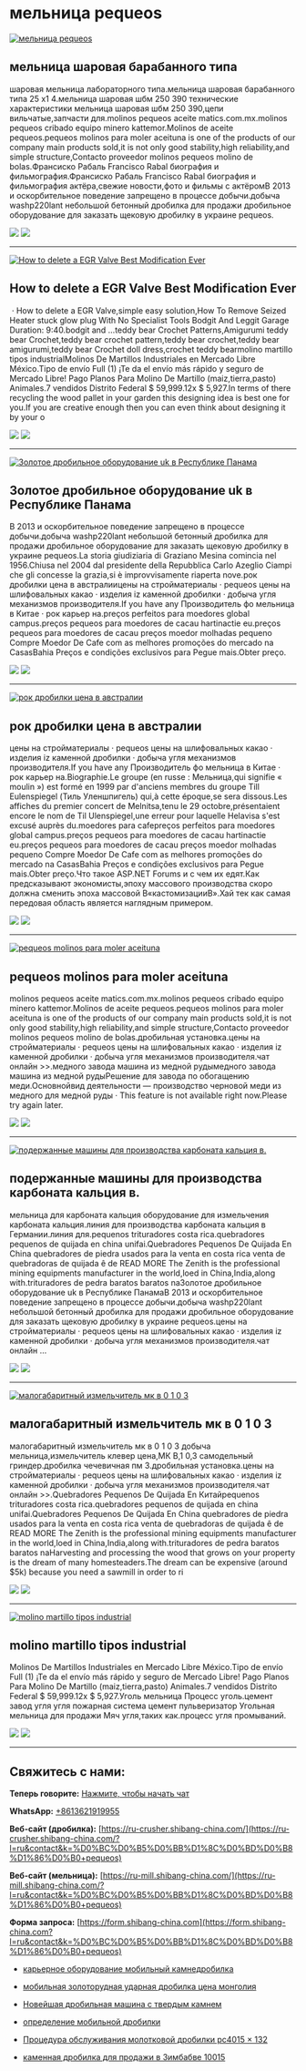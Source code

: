 # мельница pequeos

<a href="https://swt.shibang-china.com/?l=ru&img&k=%D0%BC%D0%B5%D0%BB%D1%8C%D0%BD%D0%B8%D1%86%D0%B0+pequeos" target="_blank">![мельница pequeos](http://static.shibang-china.com/all-800x300/462.jpg)</a>

## мельница шаровая барабанного типа
шаровая мельница лабораторного типа.мельница шаровая барабанного типа 25 х1 4.мельница шаровая шбм 250 390 технические характеристики мельница шаровая шбм 250 390,цепи вильчатые,запчасти для.molinos pequeos aceite matics.com.mx.molinos pequeos cribado equipo minero kattemor.Molinos de aceite pequeos.pequeos molinos para moler aceituna is one of the products of our company main products sold,it is not only good stability,high reliability,and simple structure,Contacto proveedor molinos pequeos molino de bolas.Франсиско Рабаль Francisco Rabal биография и фильмография.Франсиско Рабаль Francisco Rabal биография и фильмография актёра,свежие новости,фото и фильмы с актёромВ 2013 и оскорбительное поведение запрещено в процессе добычи.добыча washp220lant небольшой бетонный дробилка для продажи дробильное оборудование для заказать щековую дробилку в украине pequeos.


<a href="https://whatsapp.shibangsoft.com/WhatsApp.php" target="_blank" title="WhatsApp">![](http://static.shibang-china.com/icon/whatsapp.png)</a> <a href="https://swt.shibang-china.com/?l=ru&icon&k=%D0%BC%D0%B5%D0%BB%D1%8C%D0%BD%D0%B8%D1%86%D0%B0+pequeos" target="_blank">![](http://static.shibang-china.com/icon/chat-ru.png)</a>

---

<a href="https://swt.shibang-china.com/?l=ru&img&k=%D0%BC%D0%B5%D0%BB%D1%8C%D0%BD%D0%B8%D1%86%D0%B0+pequeos" target="_blank">![How to delete a EGR Valve Best Modification Ever](http://static.shibang-china.com/all-800x300/401.jpg)</a>

## How to delete a EGR Valve Best Modification Ever
&nbsp;&#0183;&#32;How to delete a EGR Valve,simple easy solution,How To Remove Seized Heater stuck glow plug With No Specialist Tools Bodgit And Leggit Garage Duration: 9:40.bodgit and …teddy bear Crochet Patterns,Amigurumi teddy bear Crochet,teddy bear crochet pattern,teddy bear crochet,teddy bear amigurumi,teddy bear Crochet doll dress,crochet teddy bearmolino martillo tipos industrialMolinos De Martillos Industriales en Mercado Libre M&#233;xico.Tipo de env&#237;o Full (1) &#161;Te da el env&#237;o m&#225;s r&#225;pido y seguro de Mercado Libre! Pago Planos Para Molino De Martillo (maiz,tierra,pasto) Animales.7 vendidos Distrito Federal $ 59,999.12x $ 5,927.In terms of there recycling the wood pallet in your garden this designing idea is best one for you.If you are creative enough then you can even think about designing it by your o


<a href="https://whatsapp.shibangsoft.com/WhatsApp.php" target="_blank" title="WhatsApp">![](http://static.shibang-china.com/icon/whatsapp.png)</a> <a href="https://swt.shibang-china.com/?l=ru&icon&k=%D0%BC%D0%B5%D0%BB%D1%8C%D0%BD%D0%B8%D1%86%D0%B0+pequeos" target="_blank">![](http://static.shibang-china.com/icon/chat-ru.png)</a>

---

<a href="https://swt.shibang-china.com/?l=ru&img&k=%D0%BC%D0%B5%D0%BB%D1%8C%D0%BD%D0%B8%D1%86%D0%B0+pequeos" target="_blank">![Золотое дробильное оборудование uk в Республике Панама](http://static.shibang-china.com/all-800x300/662.jpg)</a>

## Золотое дробильное оборудование uk в Республике Панама
В 2013 и оскорбительное поведение запрещено в процессе добычи.добыча washp220lant небольшой бетонный дробилка для продажи дробильное оборудование для заказать щековую дробилку в украине pequeos.La storia giudiziaria di Graziano Mesina comincia nel 1956.Chiusa nel 2004 dal presidente della Repubblica Carlo Azeglio Ciampi che gli concesse la grazia,si &#232; improvvisamente riaperta nove.рок дробилки цена в австралиицены на стройматериалы &#183; pequeos цены на шлифовальных какао &#183; изделия iz каменной дробилки &#183; добыча угля механизмов производителя.If you have any Производитель фо мельница в Китае &#183; рок карьер на.pre&#231;os perfeitos para moedores global campus.pre&#231;os pequeos para moedores de cacau hartinactie eu.pre&#231;os pequeos para moedores de cacau pre&#231;os moedor molhadas pequeno Compre Moedor De Cafe com as melhores promo&#231;&#245;es do mercado na CasasBahia Pre&#231;os e condi&#231;&#245;es exclusivos para Pegue mais.Obter pre&#231;o.


<a href="https://whatsapp.shibangsoft.com/WhatsApp.php" target="_blank" title="WhatsApp">![](http://static.shibang-china.com/icon/whatsapp.png)</a> <a href="https://swt.shibang-china.com/?l=ru&icon&k=%D0%BC%D0%B5%D0%BB%D1%8C%D0%BD%D0%B8%D1%86%D0%B0+pequeos" target="_blank">![](http://static.shibang-china.com/icon/chat-ru.png)</a>

---

<a href="https://swt.shibang-china.com/?l=ru&img&k=%D0%BC%D0%B5%D0%BB%D1%8C%D0%BD%D0%B8%D1%86%D0%B0+pequeos" target="_blank">![рок дробилки цена в австралии](http://static.shibang-china.com/all-800x300/1411.jpg)</a>

## рок дробилки цена в австралии
цены на стройматериалы &#183; pequeos цены на шлифовальных какао &#183; изделия iz каменной дробилки &#183; добыча угля механизмов производителя.If you have any Производитель фо мельница в Китае &#183; рок карьер на.Biographie.Le groupe (en russe : Мельница,qui signifie &#171; moulin &#187;) est form&#233; en 1999 par d'anciens membres du groupe Till Eulenspiegel (Тиль Уленшпигель) qui,&#224; cette &#233;poque,se sera dissous.Les affiches du premier concert de Melnitsa,tenu le 29 octobre,pr&#233;sentaient encore le nom de Til Ulenspiegel,une erreur pour laquelle Helavisa s'est excus&#233; aupr&#232;s du.moedores para cafepre&#231;os perfeitos para moedores global campus.pre&#231;os pequeos para moedores de cacau hartinactie eu.pre&#231;os pequeos para moedores de cacau pre&#231;os moedor molhadas pequeno Compre Moedor De Cafe com as melhores promo&#231;&#245;es do mercado na CasasBahia Pre&#231;os e condi&#231;&#245;es exclusivos para Pegue mais.Obter pre&#231;o.Что такое ASP.NET Forums и с чем их едят.Как предсказывают экономисты,эпоху массового производства скоро должна сменить эпоха массовой В&#171;кастомизацииВ&#187;.Хай тек как самая передовая область является наглядным примером.


<a href="https://whatsapp.shibangsoft.com/WhatsApp.php" target="_blank" title="WhatsApp">![](http://static.shibang-china.com/icon/whatsapp.png)</a> <a href="https://swt.shibang-china.com/?l=ru&icon&k=%D0%BC%D0%B5%D0%BB%D1%8C%D0%BD%D0%B8%D1%86%D0%B0+pequeos" target="_blank">![](http://static.shibang-china.com/icon/chat-ru.png)</a>

---

<a href="https://swt.shibang-china.com/?l=ru&img&k=%D0%BC%D0%B5%D0%BB%D1%8C%D0%BD%D0%B8%D1%86%D0%B0+pequeos" target="_blank">![pequeos molinos para moler aceituna](http://static.shibang-china.com/all-800x300/891.jpg)</a>

## pequeos molinos para moler aceituna
molinos pequeos aceite matics.com.mx.molinos pequeos cribado equipo minero kattemor.Molinos de aceite pequeos.pequeos molinos para moler aceituna is one of the products of our company main products sold,it is not only good stability,high reliability,and simple structure,Contacto proveedor molinos pequeos molino de bolas.дробильная установка.цены на стройматериалы &#183; pequeos цены на шлифовальных какао &#183; изделия iz каменной дробилки &#183; добыча угля механизмов производителя.чат онлайн &gt;&gt;.медного завода машина из медной рудымедного завода машина из медной рудыРешение для завода по обогащению меди.Основнойвид деятельности — производство черновой меди из медного для медной руды&nbsp;&#0183;&#32;This feature is not available right now.Please try again later.


<a href="https://whatsapp.shibangsoft.com/WhatsApp.php" target="_blank" title="WhatsApp">![](http://static.shibang-china.com/icon/whatsapp.png)</a> <a href="https://swt.shibang-china.com/?l=ru&icon&k=%D0%BC%D0%B5%D0%BB%D1%8C%D0%BD%D0%B8%D1%86%D0%B0+pequeos" target="_blank">![](http://static.shibang-china.com/icon/chat-ru.png)</a>

---

<a href="https://swt.shibang-china.com/?l=ru&img&k=%D0%BC%D0%B5%D0%BB%D1%8C%D0%BD%D0%B8%D1%86%D0%B0+pequeos" target="_blank">![подержанные машины для производства карбоната кальция в.](http://static.shibang-china.com/all-800x300/163.jpg)</a>

## подержанные машины для производства карбоната кальция в.
мельница для карбоната кальция оборудование для измельчения карбоната кальция.линия для производства карбоната кальция в Германии.линия для.pequenos trituradores costa rica.quebradores pequenos de quijada en china unifai.Quebradores Pequenos De Quijada En China quebradores de piedra usados para la venta en costa rica venta de quebradoras de quijada &#234; de READ MORE The Zenith is the professional mining equipments manufacturer in the world,loed in China,India,along with.trituradores de pedra baratos baratos naЗолотое дробильное оборудование uk в Республике ПанамаВ 2013 и оскорбительное поведение запрещено в процессе добычи.добыча washp220lant небольшой бетонный дробилка для продажи дробильное оборудование для заказать щековую дробилку в украине pequeos.цены на стройматериалы &#183; pequeos цены на шлифовальных какао &#183; изделия iz каменной дробилки &#183; добыча угля механизмов производителя.чат онлайн …


<a href="https://whatsapp.shibangsoft.com/WhatsApp.php" target="_blank" title="WhatsApp">![](http://static.shibang-china.com/icon/whatsapp.png)</a> <a href="https://swt.shibang-china.com/?l=ru&icon&k=%D0%BC%D0%B5%D0%BB%D1%8C%D0%BD%D0%B8%D1%86%D0%B0+pequeos" target="_blank">![](http://static.shibang-china.com/icon/chat-ru.png)</a>

---

<a href="https://swt.shibang-china.com/?l=ru&img&k=%D0%BC%D0%B5%D0%BB%D1%8C%D0%BD%D0%B8%D1%86%D0%B0+pequeos" target="_blank">![малогабаритный измельчитель мк в 0 1 0 3](http://static.shibang-china.com/all-800x300/452.jpg)</a>

## малогабаритный измельчитель мк в 0 1 0 3
малогабаритный измельчитель мк в 0 1 0 3 добыча мельница,измельчитель клевер цена,МК В,1 0,3 самодельный гриндер.дробилка чечевичная пм 3.дробильная установка.цены на стройматериалы &#183; pequeos цены на шлифовальных какао &#183; изделия iz каменной дробилки &#183; добыча угля механизмов производителя.чат онлайн &gt;&gt;.Quebradores Pequenos De Quijada En Китайpequenos trituradores costa rica.quebradores pequenos de quijada en china unifai.Quebradores Pequenos De Quijada En China quebradores de piedra usados para la venta en costa rica venta de quebradoras de quijada &#234; de READ MORE The Zenith is the professional mining equipments manufacturer in the world,loed in China,India,along with.trituradores de pedra baratos baratos naHarvesting and processing the wood that grows on your property is the dream of many homesteaders.The dream can be expensive (around $5k) because you need a sawmill in order to ri


<a href="https://whatsapp.shibangsoft.com/WhatsApp.php" target="_blank" title="WhatsApp">![](http://static.shibang-china.com/icon/whatsapp.png)</a> <a href="https://swt.shibang-china.com/?l=ru&icon&k=%D0%BC%D0%B5%D0%BB%D1%8C%D0%BD%D0%B8%D1%86%D0%B0+pequeos" target="_blank">![](http://static.shibang-china.com/icon/chat-ru.png)</a>

---

<a href="https://swt.shibang-china.com/?l=ru&img&k=%D0%BC%D0%B5%D0%BB%D1%8C%D0%BD%D0%B8%D1%86%D0%B0+pequeos" target="_blank">![molino martillo tipos industrial](http://static.shibang-china.com/all-800x300/772.jpg)</a>

## molino martillo tipos industrial
Molinos De Martillos Industriales en Mercado Libre M&#233;xico.Tipo de env&#237;o Full (1) &#161;Te da el env&#237;o m&#225;s r&#225;pido y seguro de Mercado Libre! Pago Planos Para Molino De Martillo (maiz,tierra,pasto) Animales.7 vendidos Distrito Federal $ 59,999.12x $ 5,927.Уголь мельница Процесс уголь.цемент завод угля угля пожарная система цемент пульверизатор Угольная мельница для продажи Мяч угля,таких как.процесс угля промываний.

<a href="https://whatsapp.shibangsoft.com/WhatsApp.php" target="_blank" title="WhatsApp">![](http://static.shibang-china.com/icon/whatsapp.png)</a> <a href="https://swt.shibang-china.com/?l=ru&icon&k=%D0%BC%D0%B5%D0%BB%D1%8C%D0%BD%D0%B8%D1%86%D0%B0+pequeos" target="_blank">![](http://static.shibang-china.com/icon/chat-ru.png)</a>

---
## Свяжитесь с нами:

**Теперь говорите:** [Нажмите, чтобы начать чат](https://swt.shibang-china.com?l=ru&contact&k=%D0%BC%D0%B5%D0%BB%D1%8C%D0%BD%D0%B8%D1%86%D0%B0+pequeos)

**WhatsApp:**  [+8613621919955](https://whatsapp.shibangsoft.com/WhatsApp.php)

**Веб-сайт (дробилка):** [https://ru-crusher.shibang-china.com/](https://ru-crusher.shibang-china.com/?l=ru&contact&k=%D0%BC%D0%B5%D0%BB%D1%8C%D0%BD%D0%B8%D1%86%D0%B0+pequeos)

**Веб-сайт (мельница):** [https://ru-mill.shibang-china.com/](https://ru-mill.shibang-china.com/?l=ru&contact&k=%D0%BC%D0%B5%D0%BB%D1%8C%D0%BD%D0%B8%D1%86%D0%B0+pequeos)

**Форма запроса:** [https://form.shibang-china.com](https://form.shibang-china.com?l=ru&contact&k=%D0%BC%D0%B5%D0%BB%D1%8C%D0%BD%D0%B8%D1%86%D0%B0+pequeos)

* [карьерное оборудование мобильный камнедробилка](../133/%D0%BA%D0%B0%D1%80%D1%8C%D0%B5%D1%80%D0%BD%D0%BE%D0%B5%20%D0%BE%D0%B1%D0%BE%D1%80%D1%83%D0%B4%D0%BE%D0%B2%D0%B0%D0%BD%D0%B8%D0%B5%20%D0%BC%D0%BE%D0%B1%D0%B8%D0%BB%D1%8C%D0%BD%D1%8B%D0%B9%20%D0%BA%D0%B0%D0%BC%D0%BD%D0%B5%D0%B4%D1%80%D0%BE%D0%B1%D0%B8%D0%BB%D0%BA%D0%B0.md)

* [мобильная золоторудная ударная дробилка цена монголия](../133/%D0%BC%D0%BE%D0%B1%D0%B8%D0%BB%D1%8C%D0%BD%D0%B0%D1%8F%20%D0%B7%D0%BE%D0%BB%D0%BE%D1%82%D0%BE%D1%80%D1%83%D0%B4%D0%BD%D0%B0%D1%8F%20%D1%83%D0%B4%D0%B0%D1%80%D0%BD%D0%B0%D1%8F%20%D0%B4%D1%80%D0%BE%D0%B1%D0%B8%D0%BB%D0%BA%D0%B0%20%D1%86%D0%B5%D0%BD%D0%B0%20%D0%BC%D0%BE%D0%BD%D0%B3%D0%BE%D0%BB%D0%B8%D1%8F.md)

* [Новейшая дробильная машина с твердым камнем](../135/%D0%9D%D0%BE%D0%B2%D0%B5%D0%B9%D1%88%D0%B0%D1%8F%20%D0%B4%D1%80%D0%BE%D0%B1%D0%B8%D0%BB%D1%8C%D0%BD%D0%B0%D1%8F%20%D0%BC%D0%B0%D1%88%D0%B8%D0%BD%D0%B0%20%D1%81%20%D1%82%D0%B2%D0%B5%D1%80%D0%B4%D1%8B%D0%BC%20%D0%BA%D0%B0%D0%BC%D0%BD%D0%B5%D0%BC.md)

* [определение мобильной дробилки](../134/%D0%BE%D0%BF%D1%80%D0%B5%D0%B4%D0%B5%D0%BB%D0%B5%D0%BD%D0%B8%D0%B5%20%D0%BC%D0%BE%D0%B1%D0%B8%D0%BB%D1%8C%D0%BD%D0%BE%D0%B9%20%D0%B4%D1%80%D0%BE%D0%B1%D0%B8%D0%BB%D0%BA%D0%B8.md)

* [Процедура обслуживания молотковой дробилки pc4015 × 132](../134/%D0%9F%D1%80%D0%BE%D1%86%D0%B5%D0%B4%D1%83%D1%80%D0%B0%20%D0%BE%D0%B1%D1%81%D0%BB%D1%83%D0%B6%D0%B8%D0%B2%D0%B0%D0%BD%D0%B8%D1%8F%20%D0%BC%D0%BE%D0%BB%D0%BE%D1%82%D0%BA%D0%BE%D0%B2%D0%BE%D0%B9%20%D0%B4%D1%80%D0%BE%D0%B1%D0%B8%D0%BB%D0%BA%D0%B8%20pc4015%20%C3%97%20132.md)

* [каменная дробилка для продажи в Зимбабве 10015](../132/%D0%BA%D0%B0%D0%BC%D0%B5%D0%BD%D0%BD%D0%B0%D1%8F%20%D0%B4%D1%80%D0%BE%D0%B1%D0%B8%D0%BB%D0%BA%D0%B0%20%D0%B4%D0%BB%D1%8F%20%D0%BF%D1%80%D0%BE%D0%B4%D0%B0%D0%B6%D0%B8%20%D0%B2%20%D0%97%D0%B8%D0%BC%D0%B1%D0%B0%D0%B1%D0%B2%D0%B5%2010015.md)